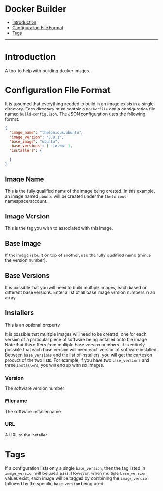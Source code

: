 # Docker Builder

- [Introduction](#introduction)
- [Configuration File Format](#configuration-file-format)
- [Tags](#tags)

---

# Introduction

A tool to help with building docker images.

# Configuration File Format

It is assumed that everything needed to build in an image exists in a single directory. Each directory must contain a `Dockerfile` and a configuration file named `build-config.json`. The JSON configuration uses the following format:

```json
{
  "image_name": "thelonious/ubuntu",
  "image_version": "0.0.1",
  "base_image": "ubuntu",
  "base_versions": [ "18.04" ],
  "installers": {

  }
}
```

## Image Name

This is the fully qualified name of the image being created. In this example, an image named `ubuntu` will be created under the `thelonious` namespace/account.

## Image Version

This is the tag you wish to associated with this image.

## Base Image

If the image is built on top of another, use the fully qualified name (minus the version number).

## Base Versions

It is possible that you will need to build multiple images, each based on different base versions. Enter a list of all base image version numbers in an array.

## Installers

This is an optional property

It is possible that multiple images will need to be created, one for each version of a particular piece of software being installed onto the image. Note that this differs from multiple base version numbers. It is entirely possible that each base version will need each version of software installed. Between `base_versions` and the list of installers, you will get the cartesion product of the two lists. For example, if you have two `base_versions` and three `installers`, you will end up with six images.

### Version

The software version number

### Filename

The software installer name

### URL

A URL to the installer

# Tags

If a configuration lists only a single `base_version`, then the tag listed in `image_version` will be used as is. However, when multiple `base_version` values exist, each image will be tagged by combining the `image_version` followed by the specific `base_version` being used.
